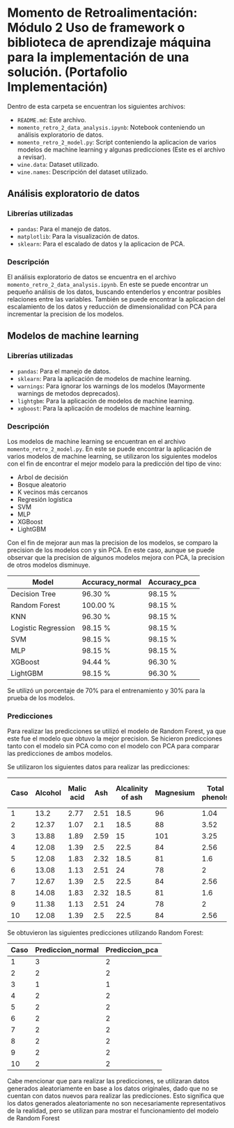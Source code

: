 # Momento de Retroalimentación: Módulo 2 Uso de framework o biblioteca de aprendizaje máquina para la implementación de una solución. (Portafolio Implementación)
Dentro de esta carpeta se encuentran los siguientes archivos:
- `README.md`: Este archivo.
- `momento_retro_2_data_analysis.ipynb`: Notebook conteniendo un análisis exploratorio de datos.
- `momento_retro_2_model.py`: Script conteniendo la aplicacion de varios modelos de machine learning y algunas predicciones (Este es el archivo a revisar).
- `wine.data`: Dataset utilizado.
- `wine.names`: Descripción del dataset utilizado.

## Análisis exploratorio de datos
### Librerías utilizadas
- `pandas`: Para el manejo de datos.
- `matplotlib`: Para la visualización de datos.
- `sklearn`: Para el escalado de datos y la aplicacion de PCA.

### Descripción
El análisis exploratorio de datos se encuentra en el archivo `momento_retro_2_data_analysis.ipynb`. En este se 
puede encontrar un pequeño análisis de los datos, buscando entenderlos y encontrar posibles relaciones entre
las variables. También se puede encontrar la aplicacion del escalamiento de los datos y reducción de dimensionalidad
con PCA para incrementar la precision de los modelos.

## Modelos de machine learning
### Librerías utilizadas
- `pandas`: Para el manejo de datos.
- `sklearn`: Para la aplicación de modelos de machine learning.
- `warnings`: Para ignorar los warnings de los modelos (Mayormente warnings de metodos deprecados).
- `lightgbm`: Para la aplicación de modelos de machine learning.
- `xgboost`: Para la aplicación de modelos de machine learning.

### Descripción
Los modelos de machine learning se encuentran en el archivo `momento_retro_2_model.py`. En este se puede encontrar
la aplicación de varios modelos de machine learning, se utilizaron los siguientes modelos con el fin de encontrar
el mejor modelo para la predicción del tipo de vino:
- Arbol de decisión
- Bosque aleatorio
- K vecinos más cercanos
- Regresión logística
- SVM
- MLP
- XGBoost
- LightGBM

Con el fin de mejorar aun mas la precision de los modelos, se comparo la precision de los modelos con y sin PCA.
En este caso, aunque se puede observar que la precision de algunos modelos mejora con PCA, la precision de otros
modelos disminuye.

| Model               | Accuracy_normal | Accuracy_pca |
|---------------------|-----------------|--------------|
| Decision Tree       | 96.30 %         | 98.15 %      |
| Random Forest       | 100.00 %        | 98.15 %      |
| KNN                 | 96.30 %         | 98.15 %      |
| Logistic Regression | 98.15 %         | 98.15 %      |
| SVM                 | 98.15 %         | 98.15 %      |
| MLP                 | 98.15 %         | 98.15 %      |
| XGBoost             | 94.44 %         | 96.30 %      |
| LightGBM            | 98.15 %         | 96.30 %      |

Se utilizó un porcentaje de 70% para el entrenamiento y 30% para la prueba de los modelos.

### Predicciones
Para realizar las predicciones se utilizó el modelo de Random Forest, ya que este fue el modelo que obtuvo la mejor
precision. Se hicieron predicciones tanto con el modelo sin PCA como con el modelo con PCA para comparar las predicciones
de ambos modelos.

Se utilizaron los siguientes datos para realizar las predicciones:

| Caso | Alcohol |  Malic   acid |  Ash |  Alcalinity of ash |  Magnesium |  Total   phenols |  Flavanoids |  Nonflavanoid phenols |  Proanthocyanins |  Color   intensity |  Hue |  OD280/OD315 of diluted wines |  Proline |
|------|---------|---------------|------|--------------------|------------|------------------|-------------|-----------------------|------------------|--------------------|------|-------------------------------|----------|
| 1    | 13.2    | 2.77          | 2.51 | 18.5               | 96         | 1.04             | 0.6         | 0.06                  | 0.96             | 5.28               | 0.93 | 3.05                          | 564      |
| 2    | 12.37   | 1.07          | 2.1  | 18.5               | 88         | 3.52             | 3.75        | 0.24                  | 1.95             | 4.5                | 1.04 | 2.77                          | 660      |
| 3    | 13.88   | 1.89          | 2.59 | 15                 | 101        | 3.25             | 3.56        | 0.17                  | 1.7              | 5.43               | 0.88 | 3.56                          | 1095     |
| 4    | 12.08   | 1.39          | 2.5  | 22.5               | 84         | 2.56             | 2.29        | 0.43                  | 1.04             | 2.9                | 0.93 | 3.19                          | 385      |
| 5    | 12.08   | 1.83          | 2.32 | 18.5               | 81         | 1.6              | 0.6         | 0.53                  | 1.55             | 3.2                | 1.08 | 2.27                          | 480      |
| 6    | 13.08   | 1.13          | 2.51 | 24                 | 78         | 2                | 1.58        | 0.4                   | 1.4              | 2.2                | 1.31 | 2.72                          | 630      |
| 7    | 12.67   | 1.39          | 2.5  | 22.5               | 84         | 2.56             | 2.29        | 0.43                  | 1.04             | 2.9                | 0.93 | 3.19                          | 385      |
| 8    | 14.08   | 1.83          | 2.32 | 18.5               | 81         | 1.6              | 0.6         | 0.53                  | 1.55             | 3.2                | 1.08 | 2.27                          | 480      |
| 9    | 11.38   | 1.13          | 2.51 | 24                 | 78         | 2                | 1.58        | 0.4                   | 1.4              | 2.2                | 1.31 | 2.72                          | 630      |
| 10   | 12.08   | 1.39          | 2.5  | 22.5               | 84         | 2.56             | 2.29        | 0.43                  | 1.04             | 2.9                | 0.93 | 3.19                          | 385      |

Se obtuvieron las siguientes predicciones utilizando Random Forest:

| Caso | Prediccion_normal | Prediccion_pca |
|------|-------------------|----------------|
| 1    | 3                 | 2              |
| 2    | 2                 | 2              |
| 3    | 1                 | 1              |
| 4    | 2                 | 2              |
| 5    | 2                 | 2              |
| 6    | 2                 | 2              |
| 7    | 2                 | 2              |
| 8    | 2                 | 2              |
| 9    | 2                 | 2              |
| 10   | 2                 | 2              |

Cabe mencionar que para realizar las predicciones, se utilizaran datos generados aleatoriamente en base a los datos 
originales, dado que no se cuentan con datos nuevos para realizar las predicciones. Esto significa que los datos
generados aleatoriamente no son necesariamente representativos de la realidad, pero se utilizan para mostrar el 
funcionamiento del modelo de Random Forest





